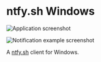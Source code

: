 # ntfy.sh Windows

![Application screenshot](https://i.imgur.com/C9BFTCJ.png)

![Notification example screenshot](https://i.imgur.com/ZmfJ8Wm.png)

A [ntfy.sh](https://ntfy.sh/) client for Windows.